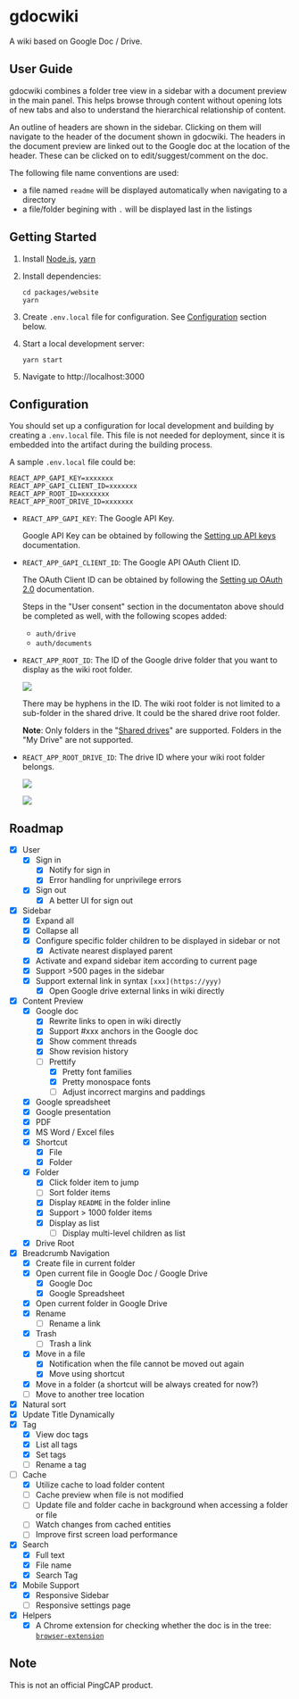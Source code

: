 # gdocwiki

A wiki based on Google Doc / Drive.

## User Guide

gdocwiki combines a folder tree view in a sidebar with a document preview in the main panel.
This helps browse through content without opening lots of new tabs and also to understand the hierarchical relationship of content.

An outline of headers are shown in the sidebar. Clicking on them will navigate to the header of the document shown in gdocwiki.
The headers in the document preview are linked out to the Google doc at the location of the header. These can be clicked on to edit/suggest/comment on the doc.

The following file name conventions are used:

* a file named `readme` will be displayed automatically when navigating to a directory
* a file/folder begining with `.` will be displayed last in the listings

## Getting Started

1. Install [Node.js](https://nodejs.org/en/download/package-manager/), [yarn](https://classic.yarnpkg.com/en/docs/install)

2. Install dependencies:

   ```shell
   cd packages/website
   yarn
   ```

3. Create `.env.local` file for configuration. See [Configuration](#configuration) section below.

4. Start a local development server:

   ```shell
   yarn start
   ```

5. Navigate to http://localhost:3000

## Configuration

You should set up a configuration for local development and building by creating a `.env.local` file. This file is not needed for deployment, since it is embedded into the artifact during the building process.

A sample `.env.local` file could be:

```plain
REACT_APP_GAPI_KEY=xxxxxxx
REACT_APP_GAPI_CLIENT_ID=xxxxxxx
REACT_APP_ROOT_ID=xxxxxxx
REACT_APP_ROOT_DRIVE_ID=xxxxxxx
```

- `REACT_APP_GAPI_KEY`: The Google API Key.

  Google API Key can be obtained by following the [Setting up API keys](https://support.google.com/googleapi/answer/6158862) documentation.

- `REACT_APP_GAPI_CLIENT_ID`: The Google API OAuth Client ID.

  The OAuth Client ID can be obtained by following the [Setting up OAuth 2.0](https://support.google.com/googleapi/answer/6158849) documentation.

  Steps in the "User consent" section in the documentaton above should be completed as well, with the following scopes added:

  - `auth/drive`
  - `auth/documents`

- `REACT_APP_ROOT_ID`: The ID of the Google drive folder that you want to display as the wiki root folder.

  ![](etc/root_folder.png)

  There may be hyphens in the ID. The wiki root folder is not limited to a sub-folder in the shared drive. It could be the shared drive root folder.

  **Note**: Only folders in the "[Shared drives](https://support.google.com/a/users/answer/9310351)" are supported. Folders in the "My Drive" are not supported.

- `REACT_APP_ROOT_DRIVE_ID`: The drive ID where your wiki root folder belongs.

  ![](etc/root_drive_1.png)

  ![](etc/root_drive_2.png)

## Roadmap

- [x] User
  - [x] Sign in
    - [x] Notify for sign in
    - [x] Error handling for unprivilege errors
  - [x] Sign out
    - [x] A better UI for sign out
- [x] Sidebar
  - [x] Expand all
  - [x] Collapse all
  - [x] Configure specific folder children to be displayed in sidebar or not
    - [x] Activate nearest displayed parent
  - [x] Activate and expand sidebar item according to current page
  - [x] Support >500 pages in the sidebar
  - [x] Support external link in syntax `[xxx](https://yyy)`
    - [x] Open Google drive external links in wiki directly
- [x] Content Preview
  - [x] Google doc
    - [x] Rewrite links to open in wiki directly
    - [x] Support #xxx anchors in the Google doc
    - [x] Show comment threads
    - [x] Show revision history
    - [ ] Prettify
      - [x] Pretty font families
      - [x] Pretty monospace fonts
      - [ ] Adjust incorrect margins and paddings
  - [x] Google spreadsheet
  - [x] Google presentation
  - [x] PDF
  - [x] MS Word / Excel files
  - [x] Shortcut
    - [x] File
    - [x] Folder
  - [x] Folder
    - [x] Click folder item to jump
    - [ ] Sort folder items
    - [x] Display `README` in the folder inline
    - [x] Support > 1000 folder items
    - [x] Display as list
      - [ ] Display multi-level children as list
  - [x] Drive Root
- [x] Breadcrumb Navigation
  - [x] Create file in current folder
  - [x] Open current file in Google Doc / Google Drive
    - [x] Google Doc
    - [x] Google Spreadsheet
  - [x] Open current folder in Google Drive
  - [x] Rename
    - [ ] Rename a link
  - [x] Trash
    - [ ] Trash a link
  - [x] Move in a file
    - [x] Notification when the file cannot be moved out again
    - [x] Move using shortcut
  - [x] Move in a folder (a shortcut will be always created for now?)
  - [ ] Move to another tree location
- [x] Natural sort
- [x] Update Title Dynamically
- [x] Tag
  - [x] View doc tags
  - [x] List all tags
  - [x] Set tags
  - [ ] Rename a tag
- [ ] Cache
  - [x] Utilize cache to load folder content
  - [ ] Cache preview when file is not modified
  - [ ] Update file and folder cache in background when accessing a folder or file
  - [ ] Watch changes from cached entities
  - [ ] Improve first screen load performance
- [x] Search
  - [x] Full text
  - [x] File name
  - [x] Search Tag
- [x] Mobile Support
  - [x] Responsive Sidebar
  - [ ] Responsive settings page
- [x] Helpers
  - [x] A Chrome extension for checking whether the doc is in the tree: [`browser-extension`](./packages/browser-extension)

## Note

This is not an official PingCAP product.
